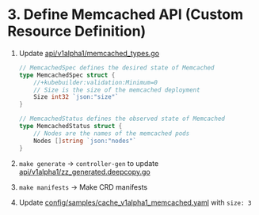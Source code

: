 # 3. Define Memcached API (Custom Resource Definition)

1. Update [api/v1alpha1/memcached_types.go]()

    ```go
    // MemcachedSpec defines the desired state of Memcached
    type MemcachedSpec struct {
    	//+kubebuilder:validation:Minimum=0
    	// Size is the size of the memcached deployment
    	Size int32 `json:"size"`
    }

    // MemcachedStatus defines the observed state of Memcached
    type MemcachedStatus struct {
    	// Nodes are the names of the memcached pods
    	Nodes []string `json:"nodes"`
    }
    ```

1. `make generate` -> `controller-gen` to update [api/v1alpha1/zz_generated.deepcopy.go]()
1. `make manifests` -> Make CRD manifests
1. Update [config/samples/cache_v1alpha1_memcached.yaml]() with `size: 3`
